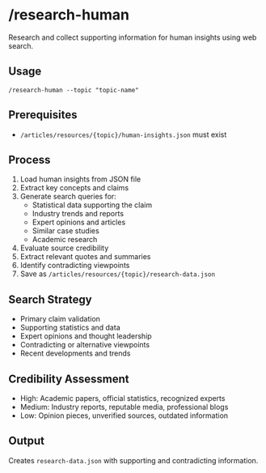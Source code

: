 # /research-human

Research and collect supporting information for human insights using web search.

## Usage
```
/research-human --topic "topic-name"
```

## Prerequisites
- `/articles/resources/{topic}/human-insights.json` must exist

## Process
1. Load human insights from JSON file
2. Extract key concepts and claims
3. Generate search queries for:
   - Statistical data supporting the claim
   - Industry trends and reports
   - Expert opinions and articles
   - Similar case studies
   - Academic research
4. Evaluate source credibility
5. Extract relevant quotes and summaries
6. Identify contradicting viewpoints
7. Save as `/articles/resources/{topic}/research-data.json`

## Search Strategy
- Primary claim validation
- Supporting statistics and data
- Expert opinions and thought leadership
- Contradicting or alternative viewpoints
- Recent developments and trends

## Credibility Assessment
- High: Academic papers, official statistics, recognized experts
- Medium: Industry reports, reputable media, professional blogs
- Low: Opinion pieces, unverified sources, outdated information

## Output
Creates `research-data.json` with supporting and contradicting information.